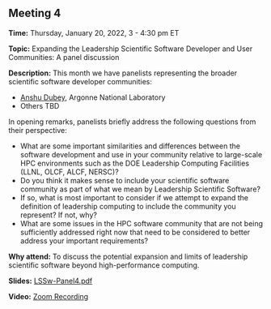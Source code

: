 ## Meeting 4

**Time:** Thursday, January 20, 2022, 3 - 4:30 pm ET

**Topic:** Expanding the Leadership Scientific Software Developer and User Communities: A panel discussion

**Description:** This month we have panelists representing the broader scientific software developer communities:
- [Anshu Dubey](https://www.anl.gov/profile/anshu-dubey), Argonne National Laboratory
- Others TBD

In opening remarks, panelists briefly address the following questions from their perspective:
- What are some important similarities and differences between the software development and use in your community relative to large-scale HPC environments such as the DOE Leadership Computing Facilities (LLNL, OLCF, ALCF, NERSC)?
- Do you think it makes sense to include your scientific software community as part of what we mean by Leadership Scientific Software?
- If so, what is most important to consider if we attempt to expand the definition of leadership computing to include the community you represent? If not, why?
- What are some issues in the HPC software community that are not being sufficiently addressed right now that need to be considered to better address your important requirements?

**Why attend:** To discuss the potential expansion and limits of leadership scientific software beyond high-performance computing.

**Slides:** [LSSw-Panel4.pdf](files/LSSw-Panel4.pdf)

**Video:** [Zoom Recording]()
